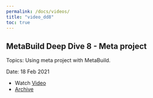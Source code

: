 ```yaml
---
permalink: /docs/videos/
title: "video_dd8"
toc: true
---
```


## MetaBuild Deep Dive 8 - Meta project

Topics: Using meta project with MetaBuild.

Date: 18 Feb 2021 

* Watch [Video](https://bluejeans.com/s/ULVlcLKx8AD)
* [Archive](https://artifactory.corp.adobe.com/artifactory/generic-metabuild-files-dev/documentation/learning/10_MetaBuild_Deep_Dive_08_02-18-2021/Ch1_Full_2021-02-18T08_02.mp4)
